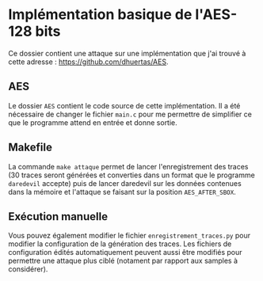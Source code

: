 # Implémentation basique de l'AES-128 bits

Ce dossier contient une attaque sur une implémentation que j'ai trouvé à cette adresse : https://github.com/dhuertas/AES.

## AES

Le dossier `AES` contient le code source de cette implémentation. Il a été nécessaire de changer le fichier `main.c` pour me permettre de simplifier ce que le programme attend en entrée et donne sortie.

## Makefile

La commande `make attaque` permet de lancer l'enregistrement des traces (30 traces seront générées et converties dans un format que le programme `daredevil` accepte) puis de lancer daredevil sur les données contenues dans la mémoire et l'attaque se faisant sur la position `AES_AFTER_SBOX`.

## Exécution manuelle

Vous pouvez également modifier le fichier `enregistrement_traces.py` pour modifier la configuration de la génération des traces. Les fichiers de configuration édités automatiquement peuvent aussi être modifiés pour permettre une attaque plus ciblé (notament par rapport aux samples à considérer).